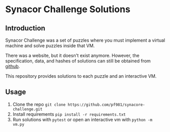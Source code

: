 # Synacor Challenge Solutions

## Introduction

Synacor Challenge was a set of puzzles where you must implement a virtual machine and solve puzzles inside that VM.

There was a website, but it doesn't exist anymore. However, the specification, data, and hashes of solutions can still be obtained from [github](https://github.com/Aneurysm9/vm_challenge).

This repository provides solutions to each puzzle and an interactive VM.

## Usage

1. Clone the repo `git clone https://github.com/pf981/synacore-challenge.git`
2. Install requirements `pip install -r requirements.txt`
3. Run solutions with `pytest` or open an interactive vm with `python -m vm.py`
